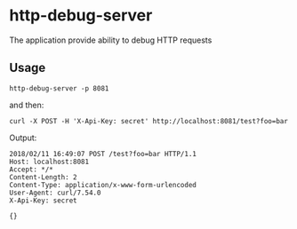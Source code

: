 # http-debug-server

The application provide ability to debug HTTP requests

## Usage 

```
http-debug-server -p 8081
```

and then:

```
curl -X POST -H 'X-Api-Key: secret' http://localhost:8081/test?foo=bar
```

Output:
```
2018/02/11 16:49:07 POST /test?foo=bar HTTP/1.1
Host: localhost:8081
Accept: */*
Content-Length: 2
Content-Type: application/x-www-form-urlencoded
User-Agent: curl/7.54.0
X-Api-Key: secret

{}
```
